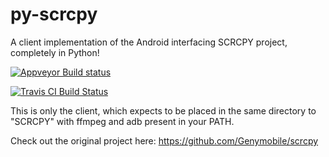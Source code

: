 # py-scrcpy
A client implementation of the Android interfacing SCRCPY project, completely in Python!

[![Appveyor Build status](https://ci.appveyor.com/api/projects/status/o54ontuyjry5vv4n?svg=true)](https://ci.appveyor.com/project/Allong12/py-scrcpy)

[![Travis CI Build Status](https://travis-ci.org/Allong12/py-scrcpy.svg?branch=master)](https://travis-ci.org/Allong12/py-scrcpy)

This is only the client, which expects to be placed in the same directory to "SCRCPY" with ffmpeg and adb present in your PATH.


Check out the original project here:
https://github.com/Genymobile/scrcpy
